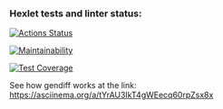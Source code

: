 ### Hexlet tests and linter status:
[![Actions Status](https://github.com/RZenBridges/python-project-50/workflows/hexlet-check/badge.svg)](https://github.com/RZenBridges/python-project-50/actions)

[![Maintainability](https://api.codeclimate.com/v1/badges/5cbf8d32c7a2e745d1b2/maintainability)](https://codeclimate.com/github/RZenBridges/python-project-50/maintainability)

[![Test Coverage](https://api.codeclimate.com/v1/badges/5cbf8d32c7a2e745d1b2/test_coverage)](https://codeclimate.com/github/RZenBridges/python-project-50/test_coverage)

See how gendiff works at the link:
https://asciinema.org/a/tYrAU3IkT4gWEecq60rpZsx8x
